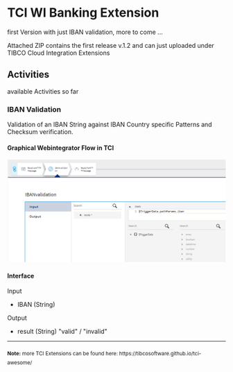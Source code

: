 # TCI WI Banking Extension
first Version with just IBAN validation, more to come ...

Attached ZIP contains the first release v.1.2 and can just uploaded under 
TIBCO Cloud Integration Extensions

## Activities
available Activities so far
### IBAN Validation
Validation of an IBAN String against IBAN Country specific Patterns and Checksum verification.  

#### Graphical Webintegrator Flow in TCI
![TCI Webintegrator flow image](screenshots/Banking-IBAN.png?raw=true "TCI WI Banking IBAN validation Screenshot")

#### Interface
Input
- IBAN (String)

Output
- result (String) "valid" / "invalid"

<hr>
<sub><b>Note:</b> more TCI Extensions can be found here: https://tibcosoftware.github.io/tci-awesome/ </sub>
